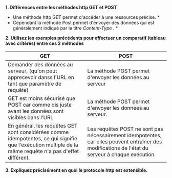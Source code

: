 **1. Différences entre les méthodes http GET et POST**

* Une méthode http GET permet d'accéder à une ressources précise. * 
* Cependant la méthode Post permet d'envoyer des données qui est généralement indiqué par le titre *Content-Type* . *


**2. Utilisez les exemples précédents pour effectuer un comparatif (tableau avec critères) entre ces 2
méthodes**

|GET|POST|
|---|----|
|Demander des données au serveur, (qu'on peut apprecevoir danss l'URL en tant que paramètre de requête)|La méthode POST permet d'envoyer les données au serveur|
|GET est moins sécurisé que POST car comme dis juste avant les données sont visibles dans l'URL|La méthode POST permet d'envoyer les données au serveur.|
|En général, les requêtes GET sont considérées comme idempotentes, ce qui signifie que l'exécution multiple de la même requête n'a pas d'effet différent.|Les requêtes POST ne sont pas nécessairement idempotentes, car elles peuvent entraîner des modifications de l'état du serveur à chaque exécution.|


**3. Expliquez précisément en quoi le protocole http est extensible.**
